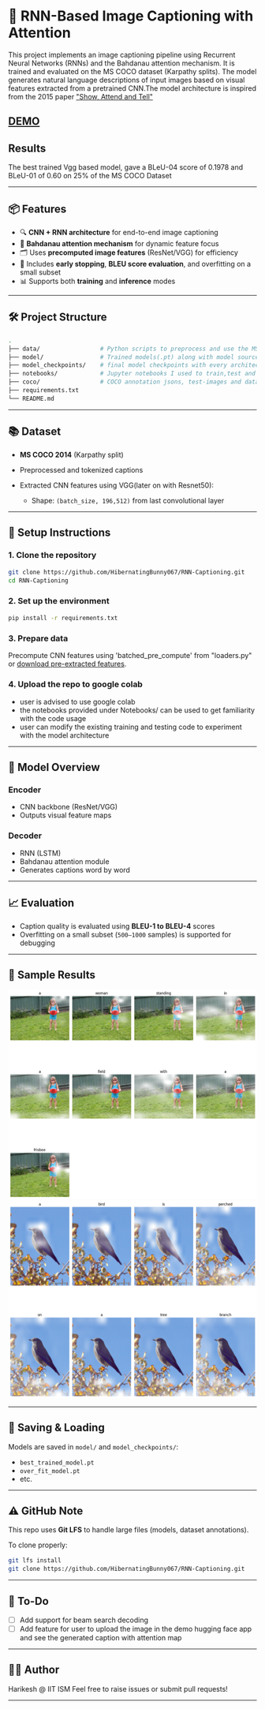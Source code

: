 # 🧠 RNN-Based Image Captioning with Attention

This project implements an image captioning pipeline using Recurrent Neural Networks (RNNs) and the Bahdanau attention mechanism. It is trained and evaluated on the MS COCO dataset (Karpathy splits). The model generates natural language descriptions of input images based on visual features extracted from a pretrained CNN.The model architecture is inspired from the 2015 paper ["Show, Attend and Tell"](https://arxiv.org/abs/1502.03044)

## [**DEMO**](https://huggingface.co/spaces/harrykesh/Captioning_Demo)

## Results 
The best trained Vgg based model, gave a BLeU-04 score of 0.1978 and BLeU-01 of 0.60 on 25% of the MS COCO Dataset 

---

## 📦 Features

- 🔍 **CNN + RNN architecture** for end-to-end image captioning  
- 🧠 **Bahdanau attention mechanism** for dynamic feature focus  
- 🗂️ Uses **precomputed image features** (ResNet/VGG) for efficiency  
- 🧪 Includes **early stopping**, **BLEU score evaluation**, and overfitting on a small subset  
- 📊 Supports both **training** and **inference** modes

---

## 🛠️ Project Structure

```bash
.
├── data/                 # Python scripts to preprocess and use the MS COCO data.
├── model/                # Trained models(.pt) along with model source code and metric calculating script  
├── model_checkpoints/    # final model checkpoints with every architecture detail
├── notebooks/            # Jupyter notebooks I used to train,test and experimented with the model
├── coco/                 # COCO annotation jsons, test-images and data sample used along with the vocabulary
├── requirements.txt
└── README.md
````

---

## 📚 Dataset

* **MS COCO 2014** (Karpathy split)
* Preprocessed and tokenized captions
* Extracted CNN features using VGG(later on with Resnet50):

  * Shape: `(batch_size, 196,512)` from last convolutional layer

---

## 🚀 Setup Instructions

### 1. Clone the repository

```bash
git clone https://github.com/HibernatingBunny067/RNN-Captioning.git
cd RNN-Captioning
```

### 2. Set up the environment

```bash
pip install -r requirements.txt
```

### 3. Prepare data

Precompute CNN features using 'batched_pre_compute' from "loaders.py" or [download pre-extracted features](https://drive.google.com/drive/folders/1Wfq8GOI_W_1YMxpZdsf1U7jJcsdDJ9hu?usp=sharing).

### 4. Upload the repo to google colab 
- user is advised to use google colab
- the notebooks provided under Notebooks/ can be used to get familiarity with the code usage
- user can modify the existing training and testing code to experiment with the model architecture 

---

## 🧠 Model Overview

### Encoder

* CNN backbone (ResNet/VGG)
* Outputs visual feature maps

### Decoder

* RNN (LSTM)
* Bahdanau attention module
* Generates captions word by word

---

## 📈 Evaluation

* Caption quality is evaluated using **BLEU-1 to BLEU-4** scores
* Overfitting on a small subset (`500–1000` samples) is supported for debugging

---

## 🧪 Sample Results

![Sample Caption](samples/map3.png)
![Sample Caption](samples/map5.png)


---

## 💾 Saving & Loading

Models are saved in `model/` and `model_checkpoints/`:

* `best_trained_model.pt`
* `over_fit_model.pt`
* etc.

---

## ⚠️ GitHub Note

This repo uses **Git LFS** to handle large files (models, dataset annotations).

To clone properly:

```bash
git lfs install
git clone https://github.com/HibernatingBunny067/RNN-Captioning.git
```

---

## 📌 To-Do

* [ ] Add support for beam search decoding
* [ ] Add feature for user to upload the image in the demo hugging face app and see the generated caption with attention map 

---

## 👨‍🔬 Author

Harikesh @ IIT ISM
Feel free to raise issues or submit pull requests!

---
